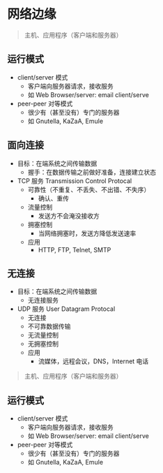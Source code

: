 # 网络边缘
> 主机、应用程序（客户端和服务器）

## 运行模式
- client/server 模式
  - 客户端向服务器请求，接收服务
  - 如 Web Browser/server: email client/serve
- peer-peer 对等模式
  - 很少有（甚至没有）专门的服务器
  - 如 Gnutella, KaZaA, Emule

## 面向连接

- 目标：在端系统之间传输数据
  - 握手：在数据传输之前做好准备，连接建立状态
- TCP 服务 Transmission Control Protocal
  - 可靠性（不重复、不丢失、不出错、不失序）
    - 确认、重传
  - 流量控制
    - 发送方不会淹没接收方
  - 拥塞控制
    - 当网络拥塞时，发送方降低发送速率
  - 应用
    - HTTP, FTP, Telnet, SMTP

## 无连接

- 目标：在端系统之间传输数据
  - 无连接服务
- UDP 服务 User Datagram Protocal
  - 无连接
  - 不可靠数据传输
  - 无流量控制
  - 无拥塞控制
  - 应用
    - 流媒体，远程会议，DNS，Internet 电话
> 主机、应用程序（客户端和服务器）

## 运行模式
- client/server 模式
  - 客户端向服务器请求，接收服务
  - 如 Web Browser/server: email client/serve
- peer-peer 对等模式
  - 很少有（甚至没有）专门的服务器
  - 如 Gnutella, KaZaA, Emule
